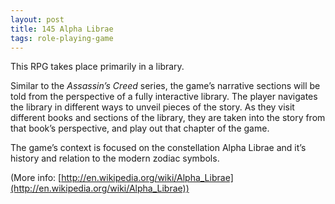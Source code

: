 ```yaml
---
layout: post
title: 145 Alpha Librae
tags: role-playing-game
---
```

This RPG takes place primarily in a library.

Similar to the *Assassin’s Creed* series, the game’s narrative sections will be told from the perspective of a fully interactive library.  The player navigates the library in different ways to unveil pieces of the story.  As they visit different books and sections of the library, they are taken into the story from that book’s perspective, and play out that chapter of the game.

The game’s context is focused on the constellation Alpha Librae and it’s history and relation to the modern zodiac symbols.

(More info: [http://en.wikipedia.org/wiki/Alpha_Librae](http://en.wikipedia.org/wiki/Alpha_Librae))